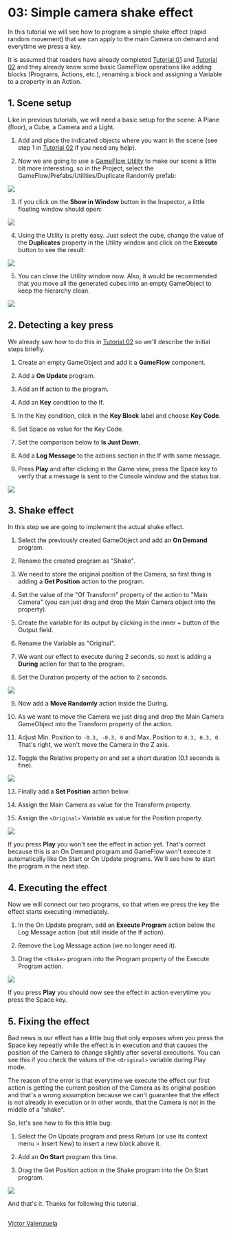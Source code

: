 # 03: Simple camera shake effect

In this tutorial we will see how to program a simple shake effect \(rapid random movement\) that we can apply to the main Camera on demand and everytime we press a key.

It is assumed that readers have already completed [Tutorial 01](01.md) and [Tutorial 02](02.md) and they already know some basic GameFlow operations like adding blocks \(Programs, Actions, etc.\), renaming a block and assigning a Variable to a property in an Action.

## 1. Scene setup

Like in previous tutorials, we will need a basic setup for the scene: A Plane \(floor\), a Cube, a Camera and a Light.

1. Add and place the indicated objects where you want in the scene \(see step 1 in [Tutorial 02](02.md) if you need any help\).

2. Now we are going to use a [GameFlow Utility](https://github.com/evasiongames/gameflow/tree/a7421e42f9065333ad7854eb4695e97f45f64d38/docs/guides/utilities/README.md) to make our scene a little bit more interesting, so in the Project, select the GameFlow/Prefabs/Utilities/Duplicate Randomly prefab:

![](../.gitbook/assets/t03-1-1.png)

3. If you click on the **Show in Window** button in the Inspector, a little floating window should open:  

![](../.gitbook/assets/t03-1-2%20%281%29.png)

4. Using the Utility is pretty easy. Just select the cube, change the value of the **Duplicates** property in the Utility window and click on the **Execute** button to see the result:  

![](../.gitbook/assets/t03-1-3%20%281%29.png)

5. You can close the Utility window now. Also, it would be recommended that you move all the generated cubes into an empty GameObject to keep the hierarchy clean.  

![](../.gitbook/assets/t03-1-4.png)

## 2. Detecting a key press

We already saw how to do this in [Tutorial 02](02.md) so we'll describe the initial steps briefly.

1. Create an empty GameObject and add it a **GameFlow** component.

2. Add a **On Update** program.

3. Add an **If** action to the program.

4. Add an **Key** condition to the If.

5. In the Key condition, click in the **Key Block** label and choose **Key Code**.

6. Set Space as value for the Key Code.

7. Set the comparison below to **Is Just Down**.

8. Add a **Log Message** to the actions section in the If with some message.

9. Press **Play** and after clicking in the Game view, press the Space key to verify that a message is sent to the Console window and the status bar.

![](../.gitbook/assets/t03-2-1.png)

## 3. Shake effect

In this step we are going to implement the actual shake effect.

1. Select the previously created GameObject and add an **On Demand** program.

2. Rename the created program as "Shake".

3. We need to store the original position of the Camera, so first thing is adding a **Get Position** action to the program.

4. Set the value of the "Of Transform" property of the action to "Main Camera" \(you can just drag and drop the Main Camera object into the property\).

5. Create the variable for its output by clicking in the inner + button of the Output field.

6. Rename the Variable as "Original".

7. We want our effect to execute during 2 seconds, so next is adding a **During** action for that to the program.

8. Set the Duration property of the action to 2 seconds.

![](../.gitbook/assets/t03-3-1%20%281%29.png)

9. Now add a **Move Randomly** action inside the During.

10. As we want to move the Camera we just drag and drop the Main Camera GameObject into the Transform property of the action.

11. Adjust Min. Position to `-0.3, -0.3, 0` and Max. Position to `0.3, 0.3, 0`. That's right, we won't move the Camera in the Z axis.

12. Toggle the Relative property on and set a short duration \(0.1 seconds is fine\).

![](../.gitbook/assets/t03-3-2%20%281%29.png)

13. Finally add a **Set Position** action below.

14. Assign the Main Camera as value for the Transform property.

15. Assign the `<Original>` Variable as value for the Position property.

![](../.gitbook/assets/t03-3-3.png)

If you press **Play** you won't see the effect in action yet. That's correct because this is an On Demand program and GameFlow won't execute it automatically like On Start or On Update programs. We'll see how to start the program in the next step.

## 4. Executing the effect

Now we will connect our two programs, so that when we press the key the effect starts executing immediately.

1. In the On Update program, add an **Execute Program** action below the Log Message action \(but still inside of the If action\).

2. Remove the Log Message action \(we no longer need it\).

3. Drag the `<Shake>` program into the Program property of the Execute Program action.

![](../.gitbook/assets/t03-4-1.png)

If you press **Play** you should now see the effect in action everytime you press the Space key.

## 5. Fixing the effect

Bad news is our effect has a little bug that only exposes when you press the Space key repeatly while the effect is in execution and that causes the position of the Camera to change slightly after several executions. You can see this if you check the values of the `<Original>` variable during Play mode.

The reason of the error is that everytime we execute the effect our first action is getting the current position of the Camera as its original position and that's a wrong assumption because we can't guarantee that the effect is not already in execution or in other words, that the Camera is not in the middle of a "shake".

So, let's see how to fix this little bug:

1. Select the On Update program and press Return \(or use its context menu &gt; Insert New\) to insert a new block above it.

2. Add an **On Start** program this time.

3. Drag the Get Position action in the Shake program into the On Start program.

![](../.gitbook/assets/t03-5-1%20%281%29.png)

And that's it. Thanks for following this tutorial.

## 

[Víctor Valenzuela](https://twitter.com/v4lv1k)


